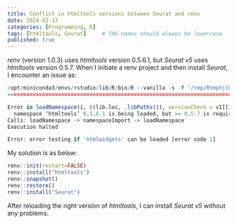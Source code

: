 ```yaml
---
title: Conflict in htmltools versions between Seurat and renv
date: 2024-02-13
categories: [Programming, R]
tags: [htmltools, Seurat]     # TAG names should always be lowercase
published: true
---
```


*renv* (version 1.0.3) uses *htmltools* version 0.5.6.1, but *Seurat v5* uses *htmltools* version 0.5.7. When I initiate a renv project and then install *Seurat*, I encounter an issue as:

```R
/opt/miniconda3/envs/rstudio/lib/R/bin/R --vanilla -s -f '/tmp/RtmphjlHaW/renv-install-1be90932ef38f5.R'
================================================================================

Error in loadNamespace(i, c(lib.loc, .libPaths()), versionCheck = vI[[i]]) : 
  namespace ‘htmltools’ 0.5.6.1 is being loaded, but >= 0.5.7 is required
Calls: loadNamespace -> namespaceImport -> loadNamespace
Execution halted

Error: error testing if 'htmlwidgets' can be loaded [error code 1]
```

My solution is as below:

```R
renv::init(restart=FALSE)
renv::install("htmltools")
renv::snapshot()
renv::restore()
renv::install("Seurat")
```

After reloading the right version of *htmltools*, I can install *Seurat v5* without any problems.

